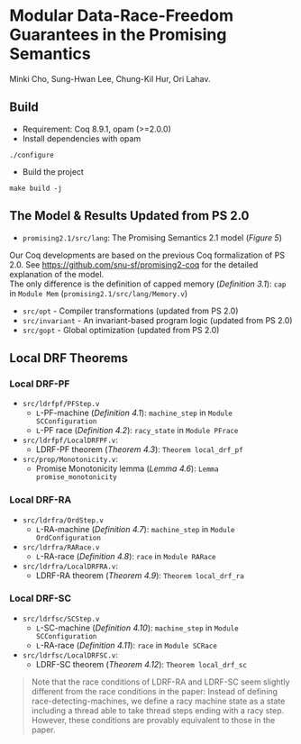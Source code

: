 # Modular Data-Race-Freedom Guarantees in the Promising Semantics

Minki Cho, Sung-Hwan Lee, Chung-Kil Hur, Ori Lahav.

## Build
- Requirement: Coq 8.9.1, opam (>=2.0.0)
- Install dependencies with opam
```
./configure
```
- Build the project
```
make build -j
```

## The Model & Results Updated from PS 2.0
- `promising2.1/src/lang`: The Promising Semantics 2.1 model (*Figure 5*)

Our Coq developments are based on the previous Coq formalization of PS 2.0. See https://github.com/snu-sf/promising2-coq for the detailed explanation of the model.\
The only difference is the definition of capped memory (*Definition 3.1*): `cap` in `Module Mem` (`promising2.1/src/lang/Memory.v`)

- `src/opt` - Compiler transformations (updated from PS 2.0)
- `src/invariant` - An invariant-based program logic (updated from PS 2.0)
- `src/gopt` - Global optimization (updated from PS 2.0)

## Local DRF Theorems

### Local DRF-PF
- `src/ldrfpf/PFStep.v`
  + `L`-PF-machine (*Definition 4.1*): `machine_step` in `Module SCConfiguration`
  + `L`-PF race (*Definition 4.2*): `racy_state` in `Module PFrace`
- `src/ldrfpf/LocalDRFPF.v`:
  + LDRF-PF theorem (*Theorem 4.3*): `Theorem local_drf_pf`
- `src/prop/Monotonicity.v`:
  + Promise Monotonicity lemma (*Lemma 4.6*): `Lemma promise_monotonicity`

### Local DRF-RA
- `src/ldrfra/OrdStep.v`
  + `L`-RA-machine (*Definition 4.7*): `machine_step` in `Module OrdConfiguration`
- `src/ldrfra/RARace.v`
  + `L`-RA-race (*Definition 4.8*): `race` in `Module RARace`
- `src/ldrfra/LocalDRFRA.v`:
  + LDRF-RA theorem (*Theorem 4.9*): `Theorem local_drf_ra`

### Local DRF-SC
- `src/ldrfsc/SCStep.v`
  + `L`-SC-machine (*Definition 4.10*): `machine_step` in `Module SCConfiguration`
  + `L`-RA-race (*Definition 4.11*): `race` in `Module SCRace`
- `src/ldrfsc/LocalDRFSC.v`:
  + LDRF-SC theorem (*Theorem 4.12*): `Theorem local_drf_sc`

>Note that the race conditions of LDRF-RA and LDRF-SC seem slightly different from the race conditions in the paper:
Instead of defining race-detecting-machines,
we define a racy machine state as a state including a thread able to take thread steps ending with a racy step.
However, these conditions are provably equivalent to those in the paper.
